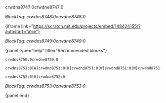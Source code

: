crwdns8747:0crwdne8747:0

*BlockTag: crwdns8748:0crwdne8748:0*

{iframe link="https://scratch.mit.edu/projects/embed/148424155/?autostart=false"}

*BlockTag: crwdns8749:0crwdne8749:0*

{panel type="help" title="Recommended blocks"}

<pre><code class="scratch:split:random">crwdns8750:0crwdne8750:0
</code></pre>

<pre><code class="scratch:split:random">crwdns8751:0[W]crwdnd8751:0[W]crwdnd8751:0[W]crwdnd8751:0[W]crwdnd8751:0[W]crwdne8751:0
</code></pre>

<pre><code class="scratch:split:random">crwdns8752:0[0]crwdne8752:0
</code></pre>

*BlockTag: crwdns8753:0crwdne8753:0*

{panel end}